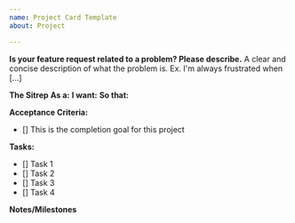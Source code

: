 ```yaml
---
name: Project Card Template
about: Project

---
```


**Is your feature request related to a problem? Please describe.**
A clear and concise description of what the problem is. Ex. I'm always frustrated when [...]

**The Sitrep**
**As a:**
**I want:**
**So that:**

**Acceptance Criteria:**
- [] This is the completion goal for this project

**Tasks:**
- [] Task 1
- [] Task 2
- [] Task 3
- [] Task 4

**Notes/Milestones**

